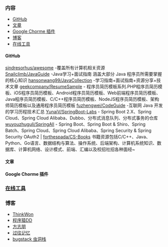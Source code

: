 

### 内容

- [GitHub](https://github.com/GenuineXiaofuzi/JavaSharing#github)
- [文章]()  
- [Google Chorme 插件](https://github.com/GenuineXiaofuzi/JavaSharing#github)
- [博客](https://github.com/GenuineXiaofuzi/JavaSharing/blob/master/README.md#%E5%8D%9A%E5%AE%A2)
- [在线工具](https://github.com/GenuineXiaofuzi/JavaSharing/blob/master/README.md#%E5%9C%A8%E7%BA%BF%E5%B7%A5%E5%85%B7)


#### GitHub

[sindresorhus/awesome](https://github.com/sindresorhus/awesome) -覆盖所有计算机相关资源                               
[Snailclimb/JavaGuide](https://github.com/Snailclimb/JavaGuide)  -Java学习+面试指南 涵盖大部分 Java 程序员所需要掌握的核心知识
[hansonwang99/JavaCollection](https://github.com/hansonwang99/JavaCollection) -学习指南+面试指南+资源分享+技术文章 
[geekcompany/ResumeSample](https://github.com/geekcompany/ResumeSample) - 程序员简历模板系列.PHP程序员简历模板、iOS程序员简历模板、Android程序员简历模板、Web前端程序员简历模板、Java程序员简历模板、C/C++程序员简历模板、NodeJS程序员简历模板、架构师简历模板以及通用程序员简历模板
[fuzhengwei/CodeGuide](https://github.com/fuzhengwei/CodeGuide) -互联网 Java 开发的学习历程技术汇总 
[YunaiV/SpringBoot-Labs](https://github.com/YunaiV/SpringBoot-Labs)  - Spring Boot 2.X、Spring Cloud、Spring Cloud Alibaba、Dubbo、分布式消息队列、分布式事务的仓库 
[wuyouzhuguli/SpringAll](https://github.com/wuyouzhuguli/SpringAll) - Spring Boot、Spring Boot & Shiro、Spring Batch、Spring Cloud、Spring Cloud Alibaba、Spring Security & Spring Security OAuth2                                  |
[forthespada/CS-Books](https://github.com/forthespada/CS-Books) 书籍资源包括C/C++、Java、Python、Go语言、数据结构与算法、操作系统、后端架构、计算机系统知识、数据库、计算机网络、设计模式、前端、汇编以及校招社招各种面经~  

#### 文章

#### Google Chorme 插件 

###  [在线工具](https://github.com/GenuineXiaofuzi/JavaSharing/blob/master/%E5%9C%A8%E7%BA%BF%E5%B7%A5%E5%85%B7/%E5%9C%A8%E7%BA%BF%E5%B7%A5%E5%85%B7.md)

### 博客

-  [ThinkWon](https://thinkwon.blog.csdn.net/?type=blog)    
-  [程序猿DD](https://blog.didispace.com/)    
-  [方志朋](https://www.fangzhipeng.com/)
-  [过往记忆](https://www.iteblog.com/archives/1542.html)
-  [bugstack 虫洞栈](https://bugstack.cn/)







